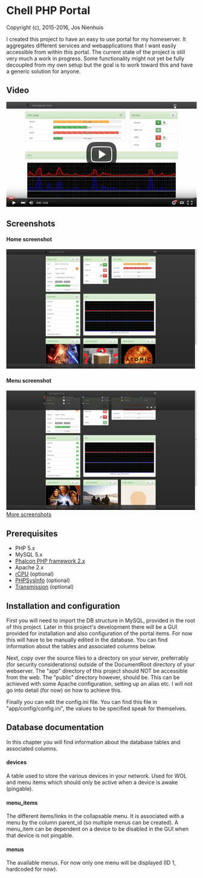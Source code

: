 Chell PHP Portal
================
Copyright (c), 2015-2016, Jos Nienhuis

I created this project to have an easy to use portal for my homeserver. 
It aggregates different services and webapplications that I want easily accessible from within this portal.
The current state of the project is still very much a work in progress. 
Some functionality might not yet be fully decoupled from my own setup but the goal is to work toward this and have a generic solution for anyone.

Video
-----------
[![Demo](https://raw.githubusercontent.com/joszz/Chell-PHP-Portal/master/screenshots/video.jpg)](https://www.youtube.com/watch?v=4GJcNp3fnK0)

Screenshots
-----------
#### Home screenshot
![Home](https://raw.githubusercontent.com/joszz/Chell-PHP-Portal/master/screenshots/desktop_home.jpg "Home")
#### Menu screenshot
![Menu](https://raw.githubusercontent.com/joszz/Chell-PHP-Portal/master/screenshots/desktop_menu.jpg "Menu")
[More screenshots](https://github.com/joszz/Chell-PHP-Portal/tree/master/screenshots)

Prerequisites
-------------
- PHP 5.x
- MySQL 5.x
- [Phalcon PHP framework 2.x](https://phalconphp.com/)
- Apache 2.x
- [rCPU](https://github.com/davidsblog/rCPU) (optional)
- [PHPSysInfo](http://phpsysinfo.github.io/phpsysinfo/) (optional)
- [Transmission](https://www.transmissionbt.com/) (optional)

Installation and configuration
------------------------------
First you will need to import the DB structure in MySQL, provided in the root of this project.
Later in this project's development there will be a GUI provided for installation and also configuration of the portal items. 
For now this will have to be manually edited in the database. You can find information about the tables and associated columns below.

Next, copy over the source files to a directory on your server, preferrably (for security considerations) outside of the DocumentRoot directory of your webserver. The "app" directory of this project should NOT be accessible from the web. The "public" directory however, should be. This can be achieved with some Apache configuration, setting up an alias etc. I will not go into detail (for now) on how to achieve this.

Finally you can edit the config.ini file. You can find this file in "app/config/config.ini", the values to be specified speak for themselves.

Database documentation
----------------------
In this chapter you will find information about the database tables and associated columns.

#### devices
A table used to store the various devices in your network. Used for WOL and menu items which should only be active when a device is awake (pingable).

#### menu_items
The different items/links in the collapsable menu. It is associated with a menu by the column parent_id (so multiple menus can be created). A menu_item can be dependent on a device to be disabled in the GUI when that device is not pingable.

#### menus
The available menus. For now only one menu will be displayed (ID 1, hardcoded for now).
